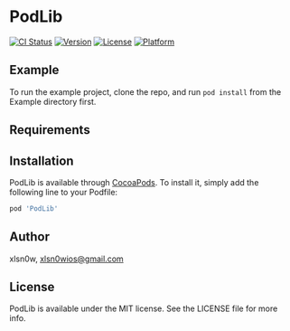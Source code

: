 # PodLib

[![CI Status](https://img.shields.io/travis/xlsn0w/PodLib.svg?style=flat)](https://travis-ci.org/xlsn0w/PodLib)
[![Version](https://img.shields.io/cocoapods/v/PodLib.svg?style=flat)](https://cocoapods.org/pods/PodLib)
[![License](https://img.shields.io/cocoapods/l/PodLib.svg?style=flat)](https://cocoapods.org/pods/PodLib)
[![Platform](https://img.shields.io/cocoapods/p/PodLib.svg?style=flat)](https://cocoapods.org/pods/PodLib)

## Example

To run the example project, clone the repo, and run `pod install` from the Example directory first.

## Requirements

## Installation

PodLib is available through [CocoaPods](https://cocoapods.org). To install
it, simply add the following line to your Podfile:

```ruby
pod 'PodLib'
```

## Author

xlsn0w, xlsn0wios@gmail.com

## License

PodLib is available under the MIT license. See the LICENSE file for more info.
